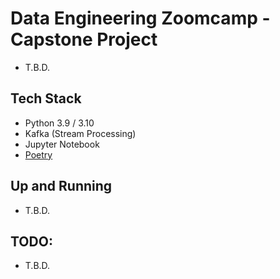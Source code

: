 # Data Engineering Zoomcamp - Capstone Project
- T.B.D.


## Tech Stack
- Python 3.9 / 3.10
- Kafka (Stream Processing)
- Jupyter Notebook
- [Poetry](https://python-poetry.org/docs/)


## Up and Running
- T.B.D.


## TODO:
- T.B.D.
